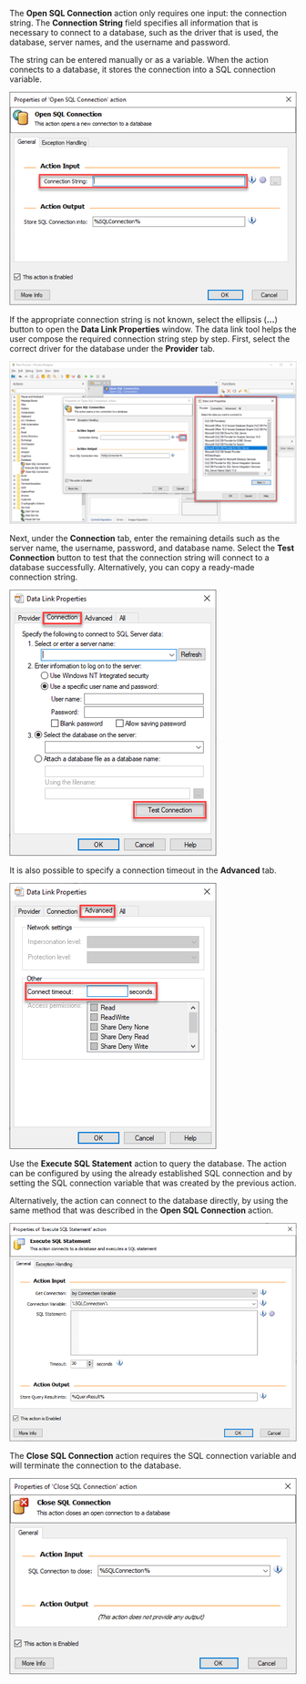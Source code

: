 The **Open SQL Connection** action only requires one input: the connection string. The **Connection String** field specifies all information that is necessary to connect to a database, such as the driver that is used, the database, server names, and the username and password. 

The string can be entered manually or as a variable. When the action connects to a database, it stores the connection into a SQL connection variable.

![open sql connection action properties](..\media\open-sql-connection-action-properties.png)

If the appropriate connection string is not known, select the ellipsis (**...**) button to open the **Data Link Properties** window. The data link tool helps the user compose the required connection string step by step. First, select the correct driver for the database under the **Provider** tab.

![data link properties](..\media\data-link-properties.png)

Next, under the **Connection** tab, enter the remaining details such as the server name, the username, password, and database name. Select the **Test Connection** button to test that the connection string will connect to a database successfully. Alternatively, you can copy a ready-made connection string. 

![data link properties connection tab](..\media\data-link-properties-connection-tab.png)

It is also possible to specify a connection timeout in the **Advanced** tab.

![data link properties advanced tab](..\media\data-link-properties-advanced-tab.png)

Use the **Execute SQL Statement** action to query the database. The action can be configured by using the already established SQL connection and by setting the SQL connection variable that was created by the previous action. 

Alternatively, the action can connect to the database directly, by using the same method that was described in the **Open SQL Connection** action.

![execute sql statement action properties](..\media\execute-sql-statement-action-properties.png)

The **Close SQL Connection** action requires the SQL connection variable and will terminate the connection to the database. 

![close sql connection action properties](..\media\close-sql-connection-action-properties.png)
